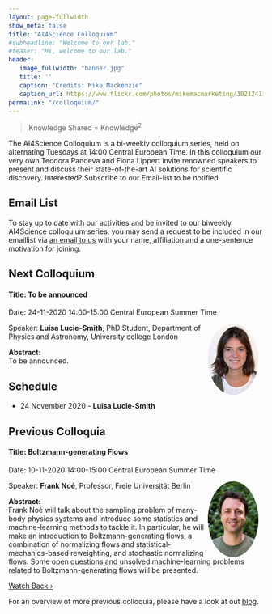 ```yaml
---
layout: page-fullwidth 
show_meta: false
title: "AI4Science Colloquium"
#subheadline: "Welcome to our lab."
#teaser: "Hi, welcome to our lab."
header:
   image_fullwidth: "banner.jpg"
   title: ''
   caption: "Credits: Mike Mackenzie"
   caption_url: https://www.flickr.com/photos/mikemacmarketing/30212411048
permalink: "/colloquium/"
---
```

> Knowledge Shared = Knowledge<sup>2</sup>


The AI4Science Colloquium is a bi-weekly colloquium series, held on alternating Tuesdays at 14:00 Central European Time. In this colloquium our very own Teodora Pandeva and Fiona Lippert invite renowned speakers to present and discuss their state-of-the-art AI solutions for scientific discovery. Interested? Subscribe to our Email-list to be notified.

## Email List
To stay up to date with our activities and be invited to our biweekly AI4Science colloquium series, you may send a request to be included in our emaillist via [an email to us][9] with your name, affiliation and a one-sentence motivation for joining.


## Next Colloquium

#### Title: To be announced 

Date: 24-11-2020 14:00-15:00 Central European Summer Time

 <img src="../people/LucieSmith.jpg"
     alt="LuisaLucieSmith"
     width="100"
     style="float: right; margin-right: 10px; border-radius:50%;" />

Speaker: **Luisa Lucie-Smith**, PhD Student, Department of Physics and Astronomy, University college London

**Abstract:** <br/>
To be announced.

<!--
<img src="../images/physml.jpg"
     alt="Physical Machine learning"
     width="400"
     style="float: center; margin-right: 10px;"/>
<p>Ref: <a href="https://aip.scitation.org/doi/10.1063/1.5009502">Journal of Chemical Physics</a></p>
-->

## Schedule
* 24 November 2020 - **Luisa Lucie-Smith**

## Previous Colloquia

#### Title: Boltzmann-generating Flows

Date: 10-11-2020 14:00-15:00 Central European Summer Time

 <img src="../people/FrankNoe.jpg"
     alt="franknoe"
     width="100"
     style="float: right; margin-right: 10px; border-radius:50%;" />

Speaker: **Frank Noé**, Professor, Freie Universität Berlin

**Abstract:** <br/>
Frank Noé will talk about the sampling problem of many-body physics systems and introduce some statistics and machine-learning methods to tackle it. In particular, he will make an introduction to Boltzmann-generating flows, a combination of normalizing flows and statistical-mechanics-based reweighting, and stochastic normalizing flows. Some open questions and unsolved machine-learning problems related to Boltzmann-generating flows will be presented.

<!--
<img src="../images/physml.jpg"
     alt="Physical Machine learning"
     width="400"
     style="float: center; margin-right: 10px;"/>
<p>Ref: <a href="https://aip.scitation.org/doi/10.1063/1.5009502">Journal of Chemical Physics</a></p>
-->
 
<a class="radius button small" href="https://drive.google.com/file/d/14k33ukgDE3bciV7ELQB3X5hkgxp5A8b4/view?usp=sharing">Watch Back ›</a>

For an overview of more  previous colloquia, please have a look at out [blog][2].

[1]: https://bereau.group/
[2]: /blog/
[9]: /contact/
